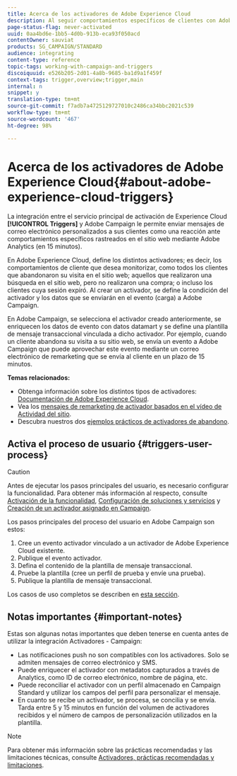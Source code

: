 ```yaml
---
title: Acerca de los activadores de Adobe Experience Cloud
description: Al seguir comportamientos específicos de clientes con Adobe Analytics, ahora puede enviar correos electrónicos personalizados a sus clientes en Adobe Campaign.
page-status-flag: never-activated
uuid: 0aa4bd6e-1bb5-4d0b-913b-eca93f050acd
contentOwner: sauviat
products: SG_CAMPAIGN/STANDARD
audience: integrating
content-type: reference
topic-tags: working-with-campaign-and-triggers
discoiquuid: e526b205-2d01-4a8b-9685-ba1d9a1f459f
context-tags: trigger,overview;trigger,main
internal: n
snippet: y
translation-type: tm+mt
source-git-commit: f7adb7a4725129727010c2486ca34bbc2021c539
workflow-type: tm+mt
source-wordcount: '467'
ht-degree: 98%

---
```



# Acerca de los activadores de Adobe Experience Cloud{#about-adobe-experience-cloud-triggers}

La integración entre el servicio principal de activación de Experience Cloud **[!UICONTROL Triggers]** y Adobe Campaign le permite enviar mensajes de correo electrónico personalizados a sus clientes como una reacción ante comportamientos específicos rastreados en el sitio web mediante Adobe Analytics (en 15 minutos).

En Adobe Experience Cloud, define los distintos activadores; es decir, los comportamientos de cliente que desea monitorizar, como todos los clientes que abandonaron su visita en el sitio web; aquellos que realizaron una búsqueda en el sitio web, pero no realizaron una compra; o incluso los clientes cuya sesión expiró. Al crear un activador, se define la condición del activador y los datos que se enviarán en el evento (carga) a Adobe Campaign.

En Adobe Campaign, se selecciona el activador creado anteriormente, se enriquecen los datos de evento con datos datamart y se define una plantilla de mensaje transaccional vinculada a dicho activador. Por ejemplo, cuando un cliente abandona su visita a su sitio web, se envía un evento a Adobe Campaign que puede aprovechar este evento mediante un correo electrónico de remarketing que se envía al cliente en un plazo de 15 minutos.

**Temas relacionados:**

* Obtenga información sobre los distintos tipos de activadores: [Documentación de Adobe Experience Cloud](https://docs.adobe.com/content/help/en/core-services/interface/activation/triggers.html).
* Vea los [mensajes de remarketing de activador basados en el vídeo de Actividad del sitio](https://helpx.adobe.com/marketing-cloud/how-to/email-marketing.html#step-two).
* Descubra nuestros dos [ejemplos prácticos de activadores de abandono](../../integrating/using/abandonment-triggers-use-cases.md).

## Activa el proceso de usuario {#triggers-user-process}

>[!CAUTION]
>
>Antes de ejecutar los pasos principales del usuario, es necesario configurar la funcionalidad. Para obtener más información al respecto, consulte [Activación de la funcionalidad](../../integrating/using/configuring-triggers-in-experience-cloud.md#activating-the-functionality), [Configuración de soluciones y servicios](../../integrating/using/configuring-triggers-in-experience-cloud.md#configuring-solutions-and-services) y [Creación de un activador asignado en Campaign](../../integrating/using/using-triggers-in-campaign.md#creating-a-mapped-trigger-in-campaign).

Los pasos principales del proceso del usuario en Adobe Campaign son estos:

1. Cree un evento activador vinculado a un activador de Adobe Experience Cloud existente.
1. Publique el evento activador.
1. Defina el contenido de la plantilla de mensaje transaccional.
1. Pruebe la plantilla (cree un perfil de prueba y envíe una prueba).
1. Publique la plantilla de mensaje transaccional.

Los casos de uso completos se describen en [esta sección](../../integrating/using/abandonment-triggers-use-cases.md).

## Notas importantes {#important-notes}

Estas son algunas notas importantes que deben tenerse en cuenta antes de utilizar la integración Activadores - Campaign:

* Las notificaciones push no son compatibles con los activadores. Solo se admiten mensajes de correo electrónico y SMS.
* Puede enriquecer el activador con metadatos capturados a través de Analytics, como ID de correo electrónico, nombre de página, etc.
* Puede reconciliar el activador con un perfil almacenado en Campaign Standard y utilizar los campos del perfil para personalizar el mensaje.
* En cuanto se recibe un activador, se procesa, se concilia y se envía. Tarda entre 5 y 15 minutos en función del volumen de activadores recibidos y el número de campos de personalización utilizados en la plantilla.

>[!NOTE]
>
>Para obtener más información sobre las prácticas recomendadas y las limitaciones técnicas, consulte [Activadores, prácticas recomendadas y limitaciones](../../integrating/using/configuring-triggers-in-experience-cloud.md#triggers-best-practices-and-limitations).

